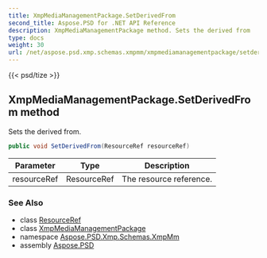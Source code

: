 ```yaml
---
title: XmpMediaManagementPackage.SetDerivedFrom
second_title: Aspose.PSD for .NET API Reference
description: XmpMediaManagementPackage method. Sets the derived from
type: docs
weight: 30
url: /net/aspose.psd.xmp.schemas.xmpmm/xmpmediamanagementpackage/setderivedfrom/
---
```

{{< psd/tize >}}
## XmpMediaManagementPackage.SetDerivedFrom method

Sets the derived from.

```csharp
public void SetDerivedFrom(ResourceRef resourceRef)
```

| Parameter | Type | Description |
| --- | --- | --- |
| resourceRef | ResourceRef | The resource reference. |

### See Also

* class [ResourceRef](../../../aspose.psd.xmp.types.complex.resourceref/resourceref/)
* class [XmpMediaManagementPackage](../)
* namespace [Aspose.PSD.Xmp.Schemas.XmpMm](../../../aspose.psd.xmp.schemas.xmpmm/)
* assembly [Aspose.PSD](../../../)


